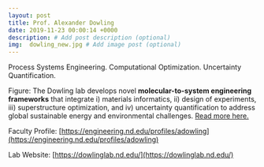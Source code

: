 ```yaml
---
layout: post
title: Prof. Alexander Dowling
date: 2019-11-23 00:00:14 +0000
description: # Add post description (optional)
img:  dowling_new.jpg # Add image post (optional)
---
```

Process Systems Engineering. Computational Optimization. Uncertainty Quantification.
<!--more-->

Figure: The Dowling lab develops novel **molecular-to-system engineering frameworks** that integrate i) materials informatics, ii) design of experiments, iii) superstructure optimization, and iv) uncertainty quantification to address global sustainable energy and environmental challenges. [Read more here.](https://www.sciencedirect.com/science/article/pii/S2211339819300474)

Faculty Profile: [https://engineering.nd.edu/profiles/adowling](https://engineering.nd.edu/profiles/adowling)

Lab Website: [https://dowlinglab.nd.edu/](https://dowlinglab.nd.edu/)
